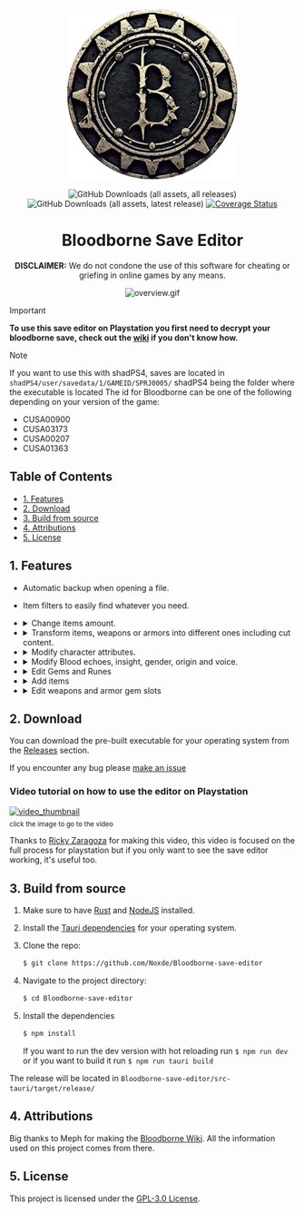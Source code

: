 <div align=center> 
  <img alt="creator-program-logo" src="./assets/icon.png" width="300px">
  <p><p/>

![GitHub Downloads (all assets, all releases)](https://img.shields.io/github/downloads/Noxde/Bloodborne-save-editor/total)
![GitHub Downloads (all assets, latest release)](https://img.shields.io/github/downloads-pre/Noxde/Bloodborne-save-editor/latest/total)
[![Coverage Status](https://coveralls.io/repos/github/Noxde/Bloodborne-save-editor/badge.svg)](https://coveralls.io/github/Noxde/Bloodborne-save-editor)

</div>
<h1 align="center">Bloodborne Save Editor</h1>

<p align="center">
   <b>DISCLAIMER:</b> We do not condone the use of this software for cheating or griefing in online games by any means.
</p>

<div align="center">

![overview.gif](./assets/overview-optimized.gif)

</div>

> [!IMPORTANT]
> **To use this save editor on Playstation you first need to decrypt your bloodborne save, check out the [wiki](https://github.com/Noxde/Bloodborne-save-editor/wiki/How-to-decrypt-a-save) if you don't know how.**

> [!NOTE]
> If you want to use this with shadPS4, saves are located in `shadPS4/user/savedata/1/GAMEID/SPRJ0005/`
> shadPS4 being the folder where the executable is located
> The id for Bloodborne can be one of the following depending on your version of the game:
>
> - CUSA00900
> - CUSA03173
> - CUSA00207
> - CUSA01363

## Table of Contents

- [1. Features](#1-features)
- [2. Download](#2-download)
- [3. Build from source](#3-build-from-source)
- [4. Attributions](#4-attributions)
- [5. License](#5-license)

## 1. Features

- Automatic backup when opening a file.
- Item filters to easily find whatever you need.
- <details>
      <summary>
         Change items amount.
      </summary>

   <img src="./assets/amount-optimized.gif"/>
   </details>

- <details>
      <summary>
         Transform items, weapons or armors into different ones including cut content.
      </summary>

   <img src="./assets/transform-optimized.gif"/>
   </details>

- <details>
      <summary>
         Modify character attributes.
      </summary>

   <img src="./assets/stats-optimized.gif"/>
   </details>

- <details>
      <summary>
         Modify Blood echoes, insight, gender, origin and voice.
      </summary>

   <img src="./assets/character-optimized.gif"/>
   </details>

- <details>
      <summary>
        Edit Gems and Runes
      </summary>

   <img src="./assets/upgrades-optimized.gif"/>
   </details>

- <details>
      <summary>
        Add items
      </summary>

   <img src="./assets/add_items-optimized.gif"/>
   </details>

- <details>
      <summary>
        Edit weapons and armor gem slots
      </summary>

   <img src="./assets/equip_gems-optimized.gif"/>
   </details>

## 2. Download

You can download the pre-built executable for your operating system from the [Releases](https://github.com/Noxde/Bloodborne-save-editor/releases) section.

If you encounter any bug please [make an issue](https://github.com/Noxde/Bloodborne-save-editor/issues/new)

### Video tutorial on how to use the editor on Playstation

[![video_thumbnail](https://img.youtube.com/vi/vP8p_osK8sw/0.jpg)](https://www.youtube.com/watch?v=vP8p_osK8sw)  
<sub>click the image to go to the video</sub>

Thanks to [Ricky Zaragoza](https://www.youtube.com/@ricardozaragoza3812) for making this video, this video is focused on the full process for playstation but if you only want to see the save editor working, it's useful too.

## 3. Build from source

1. Make sure to have [Rust](https://www.rust-lang.org/) and [NodeJS](https://nodejs.org/en) installed.
2. Install the [Tauri dependencies](https://tauri.app/v1/guides/getting-started/prerequisites) for your operating system.
3. Clone the repo:

   ```bash
   $ git clone https://github.com/Noxde/Bloodborne-save-editor
   ```

4. Navigate to the project directory:

   ```bash
   $ cd Bloodborne-save-editor
   ```

5. Install the dependencies
   ```bash
   $ npm install
   ```
   If you want to run the dev version with hot reloading run `$ npm run dev` or if you want to build it run `$ npm run tauri build`

The release will be located in `Bloodborne-save-editor/src-tauri/target/release/`

## 4. Attributions

Big thanks to Meph for making the [Bloodborne Wiki](https://www.bloodborne-wiki.com/). All the information used on this project comes from there.</br>

## 5. License

This project is licensed under the [GPL-3.0 License](./LICENSE).
